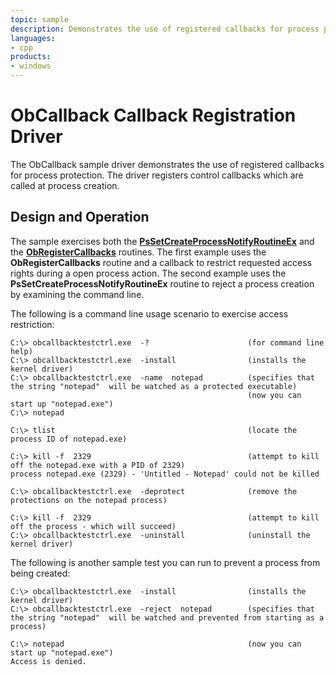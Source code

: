 ```yaml
---
topic: sample
description: Demonstrates the use of registered callbacks for process protection.
languages:
- cpp
products:
- windows
---
```


<!---
    name: ObCallback Callback Registration Driver
    platform: WDM
    language: cpp
    category: General
    description: Demonstrates the use of registered callbacks for process protection.
    samplefwlink: http://go.microsoft.com/fwlink/p/?LinkId=617716
--->

# ObCallback Callback Registration Driver

The ObCallback sample driver demonstrates the use of registered callbacks for process protection. The driver registers control callbacks which are called at process creation.

## Design and Operation

The sample exercises both the [**PsSetCreateProcessNotifyRoutineEx**](http://msdn.microsoft.com/en-us/library/windows/hardware/ff559951) and the [**ObRegisterCallbacks**](http://msdn.microsoft.com/en-us/library/windows/hardware/ff558692) routines. The first example uses the **ObRegisterCallbacks** routine and a callback to restrict requested access rights during a open process action. The second example uses the **PsSetCreateProcessNotifyRoutineEx** routine to reject a process creation by examining the command line.

The following is a command line usage scenario to exercise access restriction:

```
C:\> obcallbacktestctrl.exe  -?                      (for command line help)
C:\> obcallbacktestctrl.exe  -install                (installs the kernel driver)
C:\> obcallbacktestctrl.exe  -name  notepad          (specifies that the string "notepad"  will be watched as a protected executable)
                                                     (now you can start up "notepad.exe")
C:\> notepad

C:\> tlist                                           (locate the process ID of notepad.exe)

C:\> kill -f  2329                                   (attempt to kill off the notepad.exe with a PID of 2329)
process notepad.exe (2329) - 'Untitled - Notepad' could not be killed

C:\> obcallbacktestctrl.exe  -deprotect              (remove the protections on the notepad process)

C:\> kill -f  2329                                   (attempt to kill off the process - which will succeed)
C:\> obcallbacktestctrl.exe  -uninstall              (uninstall the kernel driver)
```

The following is another sample test you can run to prevent a process from being created:

```
C:\> obcallbacktestctrl.exe  -install                (installs the kernel driver)
C:\> obcallbacktestctrl.exe  -reject  notepad        (specifies that the string "notepad"  will be watched and prevented from starting as a process)

C:\> notepad                                         (now you can start up "notepad.exe")
Access is denied.
```
